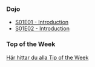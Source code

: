 ### Dojo

- [S01E01 - Introduction](S01E01/README.md)
- [S01E02 - Introduction](S01E02/README.md)

### Top of the Week

[Här hittar du alla Tip of the Week](Tip%20of%20the%20Week/README.md)
